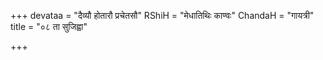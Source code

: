 +++
devataa = "दैव्यौ होतारौ प्रचेतसौ"
RShiH = "मेधातिथिः काण्वः"
ChandaH = "गायत्री"
title = "०८ ता सुजिह्वा"

+++

